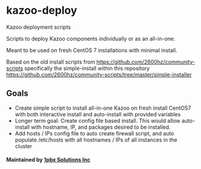 # kazoo-deploy


Kazoo deployment scripts

Scripts to deploy Kazoo components individually or as an all-in-one.

Meant to be used on fresh CentOS 7 installations with minimal install.

Based on the old install scripts from https://github.com/2600hz/community-scripts specifically the simple-install within this repository https://github.com/2600hz/community-scripts/tree/master/simple-installer

## Goals
- Create simple script to install all-in-one Kazoo on fresh install CentOS7 with both interactive install and auto-install with provided variables
- Longer term goal: Create config file based install.  This would allow auto-install with hostname, IP, and packages desired to be installed.
- Add hosts / IPs config file to auto create firewall script, and auto populate /etc/hosts with all hostnames / IPs of all instances in the cluster

#### Maintained by [1pbx Solutions Inc](https://1pbx.io)
